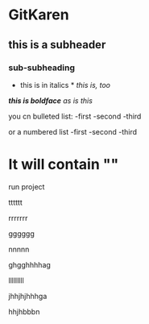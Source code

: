 # GitKaren

## this is a subheader

### sub-subheading

* this is in italics *
_this is, too_

***this is boldface***
_as is this_

you cn bulleted list:
-first
-second
-third

or a numbered list
-first
-second
-third

# It will contain ""

run project

tttttt


rrrrrrr


gggggg

nnnnn

ghgghhhhag

lllllllll

jhhjhjhhhga

hhjhbbbn
